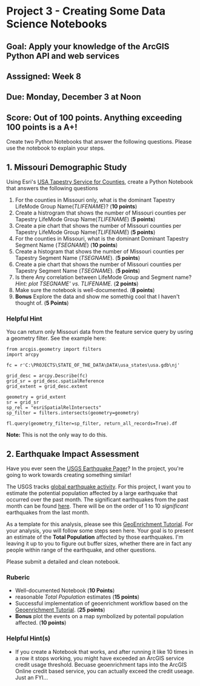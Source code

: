 # Project 3 - Creating Some Data Science Notebooks

## Goal: Apply your knowledge of the ArcGIS Python API and web services
## Asssigned: Week 8
## Due: Monday, December 3 at Noon
## Score: Out of 100 points. Anything exceeding 100 points is a A+!

Create two Python Notebooks that answer the following questions. Please use the notebook to explain your steps.
## 1. Missouri Demographic Study
Using Esri's [USA Tapestry Service for Counties](http://services.arcgis.com/P3ePLMYs2RVChkJx/arcgis/rest/services/Tapestry_Households/FeatureServer/1), create a Python Notebook that answers the following questions
1. For the counties in Missouri only, what is the dominant Tapestry LifeMode Group Name(*TLIFENAME*)? (**10 points**)
2. Create a histrogram that shows the number of Missouri counties per Tapestry LifeMode Group Name(*TLIFENAME*) (**5 points**)
3. Create a pie chart that shows the number of Missouri counties per Tapestry LifeMode Group Name(*TLIFENAME*) (**5 points**)
4. For the counties in Missouri, what is the dominant Dominant Tapestry Segment Name (*TSEGNAME*) (**10 points**)
5. Create a histogram  that shows the number of Missouri counties per Tapestry Segment Name (*TSEGNAME*). (**5 points**)
6. Create a pie chart that shows the number of Missouri counties per Tapestry Segment Name (*TSEGNAME*). (**5 points**)
7. Is there Any correlation between LifeMode Group and Segment name? *Hint: plot TSEGNAME' vs. TLIFENAME.* (**2 points**)
8. Make sure the notebook is well-documented. (**8 points**)
9. **Bonus** Explore the data and show me somethig cool that I haven't thought of. (**5 Points**)


### Helpful Hint
You can return only Missouri data from the feature service query by usring a geometry filter. See the example here:
```
from arcgis.geometry import filters
import arcpy

fc = r'C:\PROJECTS\STATE_OF_THE_DATA\DATA\usa_states\usa.gdb\nj'

grid_desc = arcpy.Describe(fc)
grid_sr = grid_desc.spatialReference
grid_extent = grid_desc.extent

geometry = grid_extent
sr = grid_sr
sp_rel = "esriSpatialRelIntersects"
sp_filter = filters.intersects(geometry=geometry)

fl.query(geometry_filter=sp_filter, return_all_records=True).df
```
**Note:** This is not the only way to do this.

## 2. Earthquake Impact Assessment
Have you ever seen the [USGS Earthquake Pager](https://earthquake.usgs.gov/earthquakes/eventpage/us1000g60s#pager)? In the project, you're going to work towards creating something similar!

The USGS tracks [global earthquake activity](https://earthquake.usgs.gov/earthquakes/map/). For this project, I want you to estimate the potential population affected by a large earthquake that occurred over the past month. The significant earthquakes from the past month can be found [here](https://earthquake.usgs.gov/earthquakes/feed/v1.0/summary/significant_month.csv). There will be on the order of 1 to 10 *significant* earthquakes from the last month. 

As a template for this analysis, please see this [GeoEnrichment Tutorial](https://developers.arcgis.com/python/guide/performing-geoenrichment/). For your analysis, you will follow some steps seen here. Your goal is to present an estimate of the **Total Population** affected by those earthquakes. I'm leaving it up to you to figure out buffer sizes, whether there are in fact any people within range of the earthquake, and other questions.

Please submit a detailed and clean notebook.

### Ruberic
- Well-documented Notebook (**10 Points**)
- reasonable *Total Population* estimates (**15 points**)
- Successful implementation of geoenrichment workflow based on the [Geoenrichment Tutorial](https://developers.arcgis.com/python/guide/performing-geoenrichment/). (**25 points**)
- **Bonus** plot the events on a map symbolized by potentail population affected. (**10 points**)

### Helpful Hint(s)
- If you create a Notebook that works, and after running it like 10 times in a row it stops working, you might have exceeded an ArcGIS service credit usage threshold. Becuase geoenrichment taps into the ArcGIS Online credit based service, you can actually exceed the credit useage. Just an FYI...


